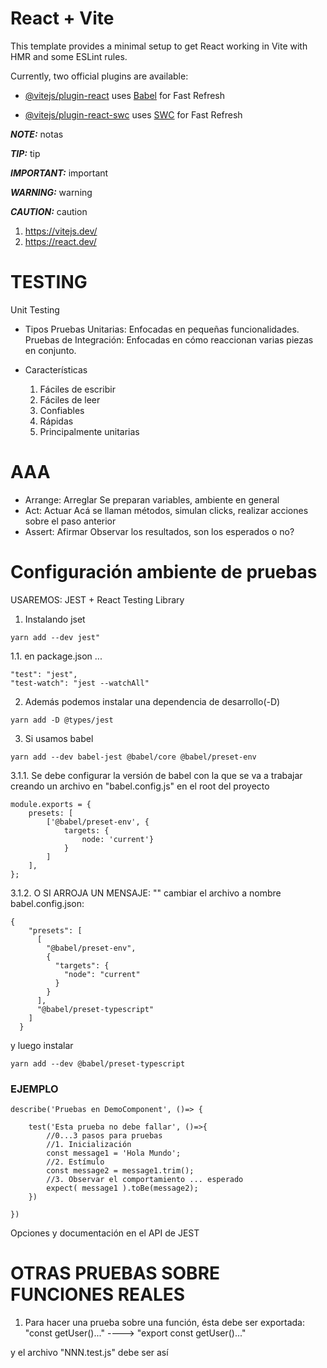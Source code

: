 # React + Vite

This template provides a minimal setup to get React working in Vite with HMR and some ESLint rules.

Currently, two official plugins are available:

- [@vitejs/plugin-react](https://github.com/vitejs/vite-plugin-react/blob/main/packages/plugin-react/README.md) uses [Babel](https://babeljs.io/) for Fast Refresh

- [@vitejs/plugin-react-swc](https://github.com/vitejs/vite-plugin-react-swc) uses [SWC](https://swc.rs/) for Fast Refresh

**_NOTE:_**
notas

**_TIP:_**
tip

**_IMPORTANT:_**
important

**_WARNING:_**
warning

**_CAUTION:_**
caution

1. <https://vitejs.dev/>
2. <https://react.dev/>

# TESTING

Unit Testing

- Tipos
    Pruebas Unitarias: Enfocadas en pequeñas funcionalidades.
    Pruebas de Integración: Enfocadas en cómo reaccionan varias piezas en conjunto.

- Características
    1. Fáciles de escribir
    2. Fáciles de leer
    3. Confiables
    4. Rápidas
    5. Principalmente unitarias

# AAA

- Arrange: Arreglar
    Se preparan variables, ambiente en general
- Act: Actuar
    Acá se llaman métodos, simulan clicks, realizar acciones sobre el paso anterior
- Assert: Afirmar
    Observar los resultados, son los esperados o no?

# Configuración ambiente de pruebas

USAREMOS: JEST + React Testing Library

1. Instalando jset
```
yarn add --dev jest"
```

1.1. en package.json ...

```
"test": "jest",
"test-watch": "jest --watchAll"
```

2. Además podemos instalar una dependencia de desarrollo(-D)

```
yarn add -D @types/jest
```

3. Si usamos babel

```
yarn add --dev babel-jest @babel/core @babel/preset-env
```

3.1.1. Se debe configurar la versión de babel con la que se va a trabajar creando un archivo en "babel.config.js" en el root del proyecto

```
module.exports = {
    presets: [
        ['@babel/preset-env', {
            targets: {
                node: 'current'}
            }
        ]
    ],
};
```

3.1.2. O SI ARROJA UN MENSAJE: ""
cambiar el archivo a nombre babel.config.json:
```
{
    "presets": [
      [
        "@babel/preset-env",
        {
          "targets": {
            "node": "current"
          }
        }
      ],
      "@babel/preset-typescript"
    ]
  }
```

y luego instalar 
```
yarn add --dev @babel/preset-typescript
```



### EJEMPLO

```
describe('Pruebas en DemoComponent', ()=> {

    test('Esta prueba no debe fallar', ()=>{
        //0...3 pasos para pruebas
        //1. Inicialización
        const message1 = 'Hola Mundo';
        //2. Estímulo
        const message2 = message1.trim();
        //3. Observar el comportamiento ... esperado
        expect( message1 ).toBe(message2);
    })

})

```

Opciones y documentación en el API de JEST

# OTRAS PRUEBAS SOBRE FUNCIONES REALES

1. Para hacer una prueba sobre una función, ésta debe ser exportada:
"const getUser()..." ---->  "export const getUser()..."

y el archivo "NNN.test.js" debe ser así
```

```